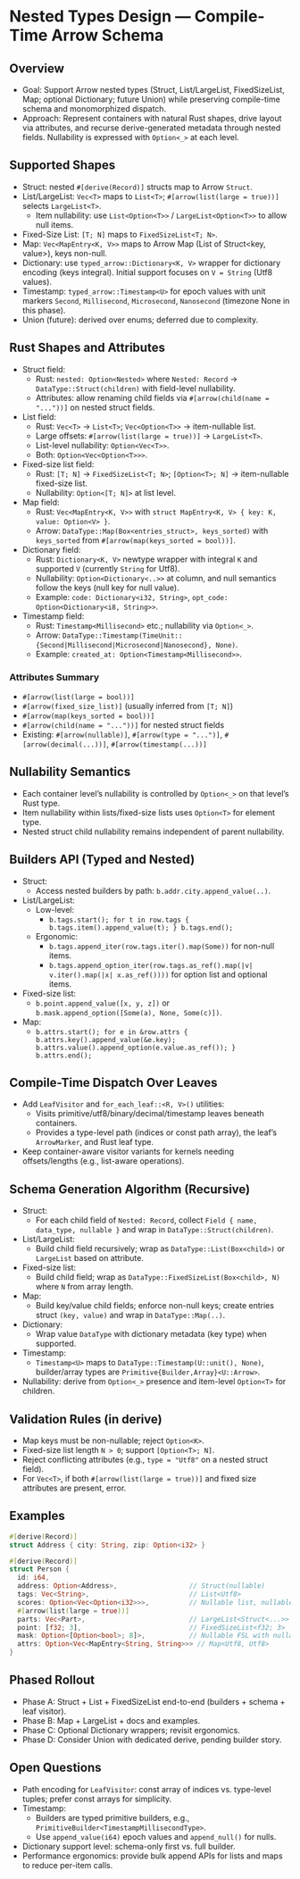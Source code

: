 # Nested Types Design — Compile-Time Arrow Schema

## Overview
- Goal: Support Arrow nested types (Struct, List/LargeList, FixedSizeList, Map; optional Dictionary; future Union) while preserving compile-time schema and monomorphized dispatch.
- Approach: Represent containers with natural Rust shapes, drive layout via attributes, and recurse derive-generated metadata through nested fields. Nullability is expressed with `Option<_>` at each level.

## Supported Shapes
- Struct: nested `#[derive(Record)]` structs map to Arrow `Struct`.
- List/LargeList: `Vec<T>` maps to `List<T>`; `#[arrow(list(large = true))]` selects `LargeList<T>`.
  - Item nullability: use `List<Option<T>>` / `LargeList<Option<T>>` to allow null items.
- Fixed-Size List: `[T; N]` maps to `FixedSizeList<T; N>`.
- Map: `Vec<MapEntry<K, V>>` maps to Arrow Map (List of Struct<key, value>), keys non-null.
- Dictionary: use `typed_arrow::Dictionary<K, V>` wrapper for dictionary encoding (keys integral). Initial support focuses on `V = String` (Utf8 values).
- Timestamp: `typed_arrow::Timestamp<U>` for epoch values with unit markers `Second`, `Millisecond`, `Microsecond`, `Nanosecond` (timezone None in this phase).
- Union (future): derived over enums; deferred due to complexity.

## Rust Shapes and Attributes
- Struct field:
  - Rust: `nested: Option<Nested>` where `Nested: Record` → `DataType::Struct(children)` with field-level nullability.
  - Attributes: allow renaming child fields via `#[arrow(child(name = "..."))]` on nested struct fields.
- List field:
  - Rust: `Vec<T>` → `List<T>`; `Vec<Option<T>>` → item-nullable list.
  - Large offsets: `#[arrow(list(large = true))]` → `LargeList<T>`.
  - List-level nullability: `Option<Vec<T>>`.
  - Both: `Option<Vec<Option<T>>>`.
- Fixed-size list field:
  - Rust: `[T; N]` → `FixedSizeList<T; N>`; `[Option<T>; N]` → item-nullable fixed-size list.
  - Nullability: `Option<[T; N]>` at list level.
- Map field:
  - Rust: `Vec<MapEntry<K, V>>` with `struct MapEntry<K, V> { key: K, value: Option<V> }`.
  - Arrow: `DataType::Map(Box<entries_struct>, keys_sorted)` with `keys_sorted` from `#[arrow(map(keys_sorted = bool))]`.
- Dictionary field:
  - Rust: `Dictionary<K, V>` newtype wrapper with integral `K` and supported `V` (currently `String` for Utf8).
  - Nullability: `Option<Dictionary<..>>` at column, and null semantics follow the keys (null key for null value).
  - Example: `code: Dictionary<i32, String>`, `opt_code: Option<Dictionary<i8, String>>`.
- Timestamp field:
  - Rust: `Timestamp<Millisecond>` etc.; nullability via `Option<_>`.
  - Arrow: `DataType::Timestamp(TimeUnit::{Second|Millisecond|Microsecond|Nanosecond}, None)`.
  - Example: `created_at: Option<Timestamp<Millisecond>>`.

### Attributes Summary
- `#[arrow(list(large = bool))]`
- `#[arrow(fixed_size_list)]` (usually inferred from `[T; N]`)
- `#[arrow(map(keys_sorted = bool))]`
- `#[arrow(child(name = "..."))]` for nested struct fields
- Existing: `#[arrow(nullable)]`, `#[arrow(type = "...")]`, `#[arrow(decimal(...))]`, `#[arrow(timestamp(...))]`

## Nullability Semantics
- Each container level’s nullability is controlled by `Option<_>` on that level’s Rust type.
- Item nullability within lists/fixed-size lists uses `Option<T>` for element type.
- Nested struct child nullability remains independent of parent nullability.

## Builders API (Typed and Nested)
- Struct:
  - Access nested builders by path: `b.addr.city.append_value(..)`.
- List/LargeList:
  - Low-level:
    - `b.tags.start(); for t in row.tags { b.tags.item().append_value(t); } b.tags.end();`
  - Ergonomic:
    - `b.tags.append_iter(row.tags.iter().map(Some))` for non-null items.
    - `b.tags.append_option_iter(row.tags.as_ref().map(|v| v.iter().map(|x| x.as_ref())))` for option list and optional items.
- Fixed-size list:
  - `b.point.append_value([x, y, z])` or `b.mask.append_option([Some(a), None, Some(c)])`.
- Map:
  - `b.attrs.start();
     for e in &row.attrs {
       b.attrs.key().append_value(&e.key);
       b.attrs.value().append_option(e.value.as_ref());
     }
     b.attrs.end();`

## Compile-Time Dispatch Over Leaves
- Add `LeafVisitor` and `for_each_leaf::<R, V>()` utilities:
  - Visits primitive/utf8/binary/decimal/timestamp leaves beneath containers.
  - Provides a type-level path (indices or const path array), the leaf’s `ArrowMarker`, and Rust leaf type.
- Keep container-aware visitor variants for kernels needing offsets/lengths (e.g., list-aware operations).

## Schema Generation Algorithm (Recursive)
- Struct:
  - For each child field of `Nested: Record`, collect `Field { name, data_type, nullable }` and wrap in `DataType::Struct(children)`.
- List/LargeList:
  - Build child field recursively; wrap as `DataType::List(Box<child>)` or `LargeList` based on attribute.
- Fixed-size list:
  - Build child field; wrap as `DataType::FixedSizeList(Box<child>, N)` where `N` from array length.
- Map:
  - Build key/value child fields; enforce non-null keys; create entries struct `(key, value)` and wrap in `DataType::Map(..)`.
- Dictionary:
  - Wrap value `DataType` with dictionary metadata (key type) when supported.
 - Timestamp:
   - `Timestamp<U>` maps to `DataType::Timestamp(U::unit(), None)`, builder/array types are `Primitive{Builder,Array}<U::Arrow>`.
- Nullability: derive from `Option<_>` presence and item-level `Option<T>` for children.

## Validation Rules (in derive)
- Map keys must be non-nullable; reject `Option<K>`.
- Fixed-size list length `N > 0`; support `[Option<T>; N]`.
- Reject conflicting attributes (e.g., `type = "Utf8"` on a nested struct field).
- For `Vec<T>`, if both `#[arrow(list(large = true))]` and fixed size attributes are present, error.

## Examples
```rust
#[derive(Record)]
struct Address { city: String, zip: Option<i32> }

#[derive(Record)]
struct Person {
  id: i64,
  address: Option<Address>,                  // Struct(nullable)
  tags: Vec<String>,                         // List<Utf8>
  scores: Option<Vec<Option<i32>>>,          // Nullable list, nullable items
  #[arrow(list(large = true))]
  parts: Vec<Part>,                          // LargeList<Struct<...>> when Part: Record
  point: [f32; 3],                           // FixedSizeList<f32; 3>
  mask: Option<[Option<bool>; 8]>,           // Nullable FSL with nullable items
  attrs: Option<Vec<MapEntry<String, String>>> // Map<Utf8, Utf8>
}
```

## Phased Rollout
- Phase A: Struct + List + FixedSizeList end-to-end (builders + schema + leaf visitor).
- Phase B: Map + LargeList + docs and examples.
- Phase C: Optional Dictionary wrappers; revisit ergonomics.
- Phase D: Consider Union with dedicated derive, pending builder story.

## Open Questions
- Path encoding for `LeafVisitor`: const array of indices vs. type-level tuples; prefer const arrays for simplicity.
- Timestamp:
  - Builders are typed primitive builders, e.g., `PrimitiveBuilder<TimestampMillisecondType>`.
  - Use `append_value(i64)` epoch values and `append_null()` for nulls.
- Dictionary support level: schema-only first vs. full builder.
- Performance ergonomics: provide bulk append APIs for lists and maps to reduce per-item calls.
